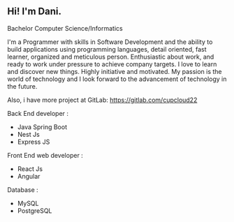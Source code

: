 ## Hi! I'm Dani.
Bachelor Computer Science/Informatics 

I'm a Programmer with skills in Software Development and the ability to build applications using programming languages, detail oriented, fast learner, organized and meticulous person. Enthusiastic about work, and ready to work under pressure to achieve company targets. I love to learn and discover new things. Highly initiative and motivated. My passion is the world of technology and I look forward to the advancement of technology in the future.

Also, i have more project at GitLab: https://gitlab.com/cupcloud22

Back End developer :
- Java Spring Boot
- Nest Js
- Express JS
  
Front End web developer : 
- React Js
- Angular
  
Database :
- MySQL
- PostgreSQL

<!---
CupCLoud22/CupCLoud22 is a ✨ special ✨ repository because its `README.md` (this file) appears on your GitHub profile.
You can click the Preview link to take a look at your changes.
--->
